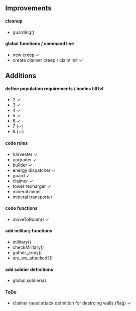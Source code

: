 ## Improvements

#### cleanup
* guarding()

#### global functions / command line
* new creep ✓
* create claimer creep / claim init ✓

## Additions

#### define population requirements / bodies till lvl
* 2 ✓
* 3 ✓
* 4 ✓
* 5 ✓
* 6 ✓
* 7 (✓)
* 8 (✓)

#### code roles
* harvester ✓
* upgrader ✓
* builder ✓
* energy dispatcher ✓
* guard ✓
* claimer ✓
* tower recharger ✓
* mineral miner
* mineral transporter

#### code functions
* moveToRoom() ✓

#### add military functions
* military()
* checkMilitary()
* gather_army()
* are_we_attacked?()

#### add soldier definitions
* global.soldiers()

#### ToDo
* claimer need attack definition for destroing walls (flag) ✓